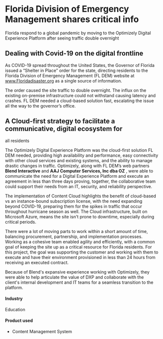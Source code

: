 # Florida Division of Emergency Management shares critical info

Florida respond to a global pandemic by moving to the Optimizely Digital
Experience Platform after seeing traffic double overnight

## Dealing with Covid-19 on the digital frontline

As COVID-19 spread throughout the United States, the Governor of Florida issued
a “Shelter in Place” order for the state, directing residents to the Florida
Division of Emergency Management (FL DEM) website at www.Floridadisaster.org as
a single source of information.

The order caused the site traffic to double overnight. The influx on the
existing on-premise infrastructure could not withstand causing latency and
crashes. FL DEM needed a cloud-based solution fast, escalating the issue all the
way to the governor’s office.

## A Cloud-first strategy to facilitate a communicative, digital ecosystem for

all residents

The Optimizely Digital Experience Platform was the cloud-first solution FL DEM
needed, providing high availability and performance, easy connectivity with
other cloud services and existing systems, and the ability to manage drastic
changes in traffic. Optimizely, along with FL DEM’s web partners **Blend
Interactive** and **AAJ Computer Services, Inc dba OZ** , were able to
communicate the need for a Digital Experience Platform and execute an agreement
in less than three days proving, together, the collaborative team could support
their needs from an IT, security, and reliability perspective.

The implementation of Content Cloud highlights the benefit of cloud-based vs an
instance-bound subscription license, with the need expanding beyond COVID-19,
preparing them for the spikes in traffic that occur throughout hurricane season
as well. The Cloud infrastructure, built on Microsoft Azure, means the site
isn't prone to downtime, especially during critical periods.

There were a lot of moving parts to work within a short amount of time,
balancing procurement, partnership, and implementation processes. Working as a
cohesive team enabled agility and efficiently, with a common goal of keeping the
site up as a critical resource for Florida residents. For this project, the goal
was supporting the customer and working with them to execute and have their
environment provisioned in less than 24 hours from receiving an executed
contract.

Because of Blend's expansive experience working with Optimizely, they were able
to help articulate the value of DXP and collaborate with the client's internal
development and IT teams for a seamless transition to the platform.

#### Industry

Education

#### Product used

- Content Management System
